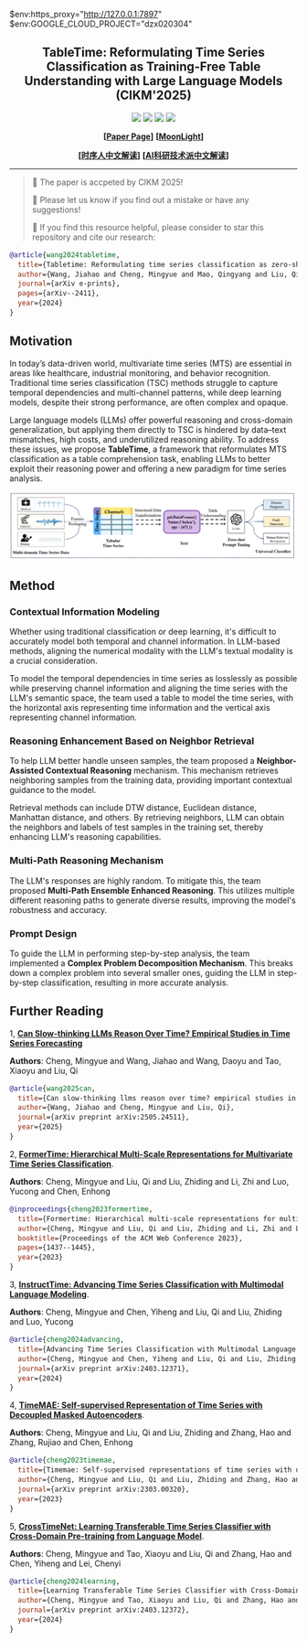  $env:https_proxy="http://127.0.0.1:7897"
 $env:GOOGLE_CLOUD_PROJECT="dzx020304"

<div align="center">
  <!-- <h1><b>  </b></h1> -->
  <!-- <h2><b>  </b></h2> -->
  <h2><b> TableTime: Reformulating Time Series Classification as Training-Free Table Understanding with Large Language Models (CIKM'2025)</b></h2>
</div>

<div align="center">

![](https://img.shields.io/github/last-commit/realwangjiahao/TableTime?color=green)
![](https://img.shields.io/github/stars/realwangjiahao/TableTime?color=yellow)
![](https://img.shields.io/github/forks/realwangjiahao/TableTime?color=lightblue)
![](https://img.shields.io/badge/PRs-Welcome-green)

</div>

<div align="center">


**[<a href="https://arxiv.org/abs/2411.15737">Paper Page</a>]**
**[<a href="https://www.themoonlight.io/en/review/tabletime-reformulating-time-series-classification-as-training-free-table-understanding-with-large-language-models">MoonLight</a>]**


**[<a href="https://mp.weixin.qq.com/s/7TTO8osQED9yqQ70s9Ruxw">时序人中文解读</a>]**
**[<a href="https://mp.weixin.qq.com/s/CnFpm-fuplmDEcKmC_pMGA">AI科研技术派中文解读</a>]**


</div>

---
> 👏 The paper is accpeted by CIKM 2025!
>
> 🙋 Please let us know if you find out a mistake or have any suggestions!
> 
> 🌟 If you find this resource helpful, please consider to star this repository and cite our research:

```bibtex
@article{wang2024tabletime,
  title={Tabletime: Reformulating time series classification as zero-shot table understanding via large language models},
  author={Wang, Jiahao and Cheng, Mingyue and Mao, Qingyang and Liu, Qi and Xu, Feiyang and Li, Xin and Chen, Enhong},
  journal={arXiv e-prints},
  pages={arXiv--2411},
  year={2024}
}
```
## Motivation

In today’s data-driven world, multivariate time series (MTS) are essential in areas like healthcare, industrial monitoring, and behavior recognition. Traditional time series classification (TSC) methods struggle to capture temporal dependencies and multi-channel patterns, while deep learning models, despite their strong performance, are often complex and opaque.

Large language models (LLMs) offer powerful reasoning and cross-domain generalization, but applying them directly to TSC is hindered by data–text mismatches, high costs, and underutilized reasoning ability. To address these issues, we propose **TableTime**, a framework that reformulates MTS classification as a table comprehension task, enabling LLMs to better exploit their reasoning power and offering a new paradigm for time series analysis.

![](pic/background.png)<center></center>

## Method

### Contextual Information Modeling
Whether using traditional classification or deep learning, it's difficult to accurately model both temporal and channel information. In LLM-based methods, aligning the numerical modality with the LLM's textual modality is a crucial consideration.

To model the temporal dependencies in time series as losslessly as possible while preserving channel information and aligning the time series with the LLM's semantic space, the team used a table to model the time series, with the horizontal axis representing time information and the vertical axis representing channel information.

### Reasoning Enhancement Based on Neighbor Retrieval
To help LLM better handle unseen samples, the team proposed a **Neighbor-Assisted Contextual Reasoning** mechanism. This mechanism retrieves neighboring samples from the training data, providing important contextual guidance to the model.

Retrieval methods can include DTW distance, Euclidean distance, Manhattan distance, and others. By retrieving neighbors, LLM can obtain the neighbors and labels of test samples in the training set, thereby enhancing LLM's reasoning capabilities.

### Multi-Path Reasoning Mechanism
The LLM's responses are highly random. To mitigate this, the team proposed **Multi-Path Ensemble Enhanced Reasoning**. This utilizes multiple different reasoning paths to generate diverse results, improving the model's robustness and accuracy.

### Prompt Design
To guide the LLM in performing step-by-step analysis, the team implemented a **Complex Problem Decomposition Mechanism**. This breaks down a complex problem into several smaller ones, guiding the LLM in step-by-step classification, resulting in more accurate analysis.

## Further Reading
1, [**Can Slow-thinking LLMs Reason Over Time? Empirical Studies in Time Series Forecasting**](https://arxiv.org/abs/2505.24511)

**Authors**: Cheng, Mingyue and Wang, Jiahao and Wang, Daoyu and Tao, Xiaoyu and Liu, Qi

```bibtex
@article{wang2025can,
  title={Can slow-thinking llms reason over time? empirical studies in time series forecasting},
  author={Wang, Jiahao and Cheng, Mingyue and Liu, Qi},
  journal={arXiv preprint arXiv:2505.24511},
  year={2025}
}
```

2, [**FormerTime: Hierarchical Multi-Scale Representations for Multivariate Time Series Classification**](https://arxiv.org/pdf/2302.09818).

**Authors**: Cheng, Mingyue and Liu, Qi and Liu, Zhiding and Li, Zhi and Luo, Yucong and Chen, Enhong

```bibtex
@inproceedings{cheng2023formertime,
  title={Formertime: Hierarchical multi-scale representations for multivariate time series classification},
  author={Cheng, Mingyue and Liu, Qi and Liu, Zhiding and Li, Zhi and Luo, Yucong and Chen, Enhong},
  booktitle={Proceedings of the ACM Web Conference 2023},
  pages={1437--1445},
  year={2023}
}
```

3, [**InstructTime: Advancing Time Series Classification with Multimodal Language Modeling**](https://arxiv.org/pdf/2403.12371).

**Authors**: Cheng, Mingyue and Chen, Yiheng and Liu, Qi and Liu, Zhiding and Luo, Yucong

```bibtex
@article{cheng2024advancing,
  title={Advancing Time Series Classification with Multimodal Language Modeling},
  author={Cheng, Mingyue and Chen, Yiheng and Liu, Qi and Liu, Zhiding and Luo, Yucong},
  journal={arXiv preprint arXiv:2403.12371},
  year={2024}
}
```

4, [**TimeMAE: Self-supervised Representation of Time Series with Decoupled Masked Autoencoders**](https://arxiv.org/pdf/2303.00320).

**Authors**: Cheng, Mingyue and Liu, Qi and Liu, Zhiding and Zhang, Hao and Zhang, Rujiao and Chen, Enhong

```bibtex
@article{cheng2023timemae,
  title={Timemae: Self-supervised representations of time series with decoupled masked autoencoders},
  author={Cheng, Mingyue and Liu, Qi and Liu, Zhiding and Zhang, Hao and Zhang, Rujiao and Chen, Enhong},
  journal={arXiv preprint arXiv:2303.00320},
  year={2023}
}
```

5, [**CrossTimeNet: Learning Transferable Time Series Classifier with Cross-Domain Pre-training from Language Model**](https://arxiv.org/pdf/2403.12372).

**Authors**: Cheng, Mingyue and Tao, Xiaoyu and Liu, Qi and Zhang, Hao and Chen, Yiheng and Lei, Chenyi

```bibtex
@article{cheng2024learning,
  title={Learning Transferable Time Series Classifier with Cross-Domain Pre-training from Language Model},
  author={Cheng, Mingyue and Tao, Xiaoyu and Liu, Qi and Zhang, Hao and Chen, Yiheng and Lei, Chenyi},
  journal={arXiv preprint arXiv:2403.12372},
  year={2024}
}
```





